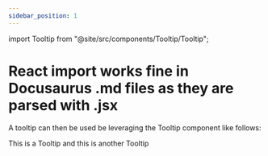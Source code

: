 ```yaml
---
sidebar_position: 1
---
```

import Tooltip from "@site/src/components/Tooltip/Tooltip";

# React import works fine in Docusaurus .md files as they are parsed with .jsx

A tooltip can then be used be leveraging the Tooltip component like follows:

This is a <Tooltip type="subject-area" content="topic">Tooltip</Tooltip> and this is another  <Tooltip type="another-subject-area" content="different-topic">Tooltip</Tooltip>
